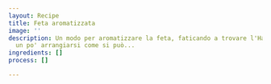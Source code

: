 ```yaml
---
layout: Recipe
title: Feta aromatizzata
image: ''
description: Un modo per aromatizzare la feta, faticando a trovare l'Halloumi bisogna
  un po' arrangiarsi come si può...
ingredients: []
process: []

---
```

